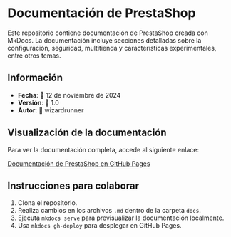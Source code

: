 # Documentación de PrestaShop

Este repositorio contiene documentación de PrestaShop creada con MkDocs. La documentación incluye secciones detalladas sobre la configuración, seguridad, multitienda y características experimentales, entre otros temas.

## Información

- **Fecha**: 📅 12 de noviembre de 2024
- **Versión**: 🔢 1.0
- **Autor**: 👤 wizardrunner

## Visualización de la documentación

Para ver la documentación completa, accede al siguiente enlace:

[Documentación de PrestaShop en GitHub Pages](https://wizardrunner.github.io/prestashop)

## Instrucciones para colaborar

1. Clona el repositorio.
2. Realiza cambios en los archivos `.md` dentro de la carpeta `docs`.
3. Ejecuta `mkdocs serve` para previsualizar la documentación localmente.
4. Usa `mkdocs gh-deploy` para desplegar en GitHub Pages.